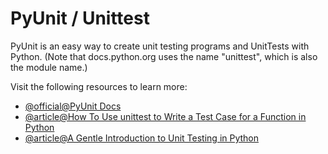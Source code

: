 # PyUnit / Unittest

PyUnit is an easy way to create unit testing programs and UnitTests with Python. (Note that docs.python.org uses the name "unittest", which is also the module name.)

Visit the following resources to learn more:

- [@official@PyUnit Docs](https://wiki.python.org/moin/PyUnit%C2%A0)
- [@article@How To Use unittest to Write a Test Case for a Function in Python](https://www.digitalocean.com/community/tutorials/how-to-use-unittest-to-write-a-test-case-for-a-function-in-python)
- [@article@A Gentle Introduction to Unit Testing in Python](https://machinelearningmastery.com/a-gentle-introduction-to-unit-testing-in-python/)
